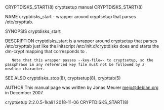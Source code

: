 CRYPTDISKS_START(8)                                                                 cryptsetup manual                                                                 CRYPTDISKS_START(8)

NAME
       cryptdisks_start - wrapper around cryptsetup that parses /etc/crypttab.

SYNOPSIS
       cryptdisks_start <name>

DESCRIPTION
       cryptdisks_start is a wrapper around cryptsetup that parses /etc/crypttab just like the initscript /etc/init.d/cryptdisks does and starts the dm-crypt mapping that corresponds to
       <name>.

       Note that this wrapper passes --key-file=- to cryptsetup, so the passphrase in any referenced key file must not be followed by a newline character.

SEE ALSO
       cryptdisks_stop(8), cryptsetup(8), crypttab(5)

AUTHOR
       This manual page was written by Jonas Meurer <mejo@debian.org> in December 2007.

cryptsetup 2:2.0.5-1kali1                                                               2018-11-06                                                                    CRYPTDISKS_START(8)
